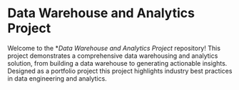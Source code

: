 # Data Warehouse and Analytics Project

Welcome to the **Data Warehouse and Analytics Project* repository!
This project demonstrates a comprehensive data warehousing and analytics solution, from building a data warehouse to generating actionable insights. Designed as a portfolio project this project
highlights industry best practices in data engineering and analytics.


